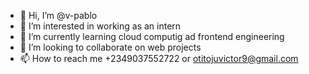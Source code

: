 - 👋 Hi, I’m @v-pablo
- 👀 I’m interested in working as an intern 
- 🌱 I’m currently learning cloud computig ad frontend engineering
- 💞️ I’m looking to collaborate on web projects
- 📫 How to reach me +2349037552722 or otitojuvictor9@gmail.com

<!---
v-pablo/v-pablo is a ✨ special ✨ repository because its `README.md` (this file) appears on your GitHub profile.
You can click the Preview link to take a look at your changes.
--->
